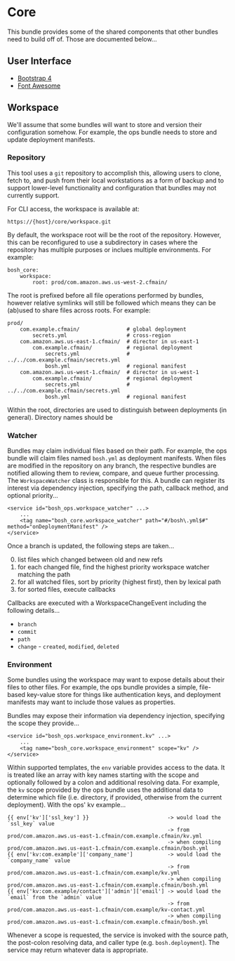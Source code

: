 # Core

This bundle provides some of the shared components that other bundles need to build off of. Those are documented
below...


## User Interface

 * [Bootstrap 4](http://v4-alpha.getbootstrap.com/components/buttons/)
 * [Font Awesome](https://fortawesome.github.io/Font-Awesome/icons/)


## Workspace

We'll assume that some bundles will want to store and version their configuration somehow. For example, the ops bundle
needs to store and update deployment manifests.

### Repository

This tool uses a `git` repository to accomplish this, allowing users to clone, fetch to, and push from their local
workstations as a form of backup and to support lower-level functionality and configuration that bundles may not
currently support.

For CLI access, the workspace is available at:

    https://{host}/core/workspace.git

By default, the workspace root will be the root of the repository. However, this can be reconfigured to use a
subdirectory in cases where the repository has multiple purposes or inclues multiple environments. For example:

    bosh_core:
        workspace:
            root: prod/com.amazon.aws.us-west-2.cfmain/

The root is prefixed before all file operations performed by bundles, however relative symlinks will still be followed
which means they can be (ab)used to share files across roots. For example:

    prod/
        com.example.cfmain/               # global deployment
            secrets.yml                   # cross-region
        com.amazon.aws.us-east-1.cfmain/  # director in us-east-1
            com.example.cfmain/           # regional deployment
                secrets.yml               # ../../com.example.cfmain/secrets.yml
                bosh.yml                  # regional manifest
        com.amazon.aws.us-west-1.cfmain/  # director in us-west-1
            com.example.cfmain/           # regional deployment
                secrets.yml               # ../../com.example.cfmain/secrets.yml
                bosh.yml                  # regional manifest

Within the root, directories are used to distinguish between deployments (in general). Directory names should be


### Watcher

Bundles may claim individual files based on their path. For example, the ops bundle will claim files named `bosh.yml` as
deployment manifests. When files are modified in the repository on any branch, the respective bundles are notified
allowing them to review, compare, and queue further processing. The `WorkspaceWatcher` class is responsible for this.
A bundle can register its interest via dependency injection, specifying the path, callback method, and optional
priority...

    <service id="bosh_ops.workspace_watcher" ...>
        ...
        <tag name="bosh_core.workspace_watcher" path="#/bosh\.yml$#" method="onDeploymentManifest" />
    </service>

Once a branch is updated, the following steps are taken...

 0. list files which changed between old and new refs
 0. for each changed file, find the highest priority workspace watcher matching the path
 0. for all watched files, sort by priority (highest first), then by lexical path
 0. for sorted files, execute callbacks

Callbacks are executed with a WorkspaceChangeEvent including the following details...

 * `branch`
 * `commit`
 * `path`
 * `change` - `created`, `modified`, `deleted`


### Environment

Some bundles using the workspace may want to expose details about their files to other files. For example, the ops
bundle provides a simple, file-based key-value store for things like authentication keys, and deployment manifests may
want to include those values as properties.

Bundles may expose their information via dependency injection, specifying the scope they provide...

    <service id="bosh_ops.workspace_environment.kv" ...>
        ...
        <tag name="bosh_core.workspace_environment" scope="kv" />
    </service>

Within supported templates, the `env` variable provides access to the data. It is treated like an array with key names
starting with the scope and optionally followed by a colon and additional resolving data. For example, the `kv` scope
provided by the ops bundle uses the additional data to determine which file (i.e. directory, if provided, otherwise from
the current deployment). With the ops' kv example...

    {{ env['kv']['ssl_key'] }}                         -> would load the `ssl_key` value
                                                       -> from prod/com.amazon.aws.us-east-1.cfmain/com.example.cfmain/kv.yml
                                                       -> when compiling prod/com.amazon.aws.us-east-1.cfmain/com.example.cfmain/bosh.yml
    {{ env['kv:com.example']['company_name']           -> would load the `company_name` value
                                                       -> from prod/com.amazon.aws.us-east-1.cfmain/com.example/kv.yml
                                                       -> when compiling prod/com.amazon.aws.us-east-1.cfmain/com.example.cfmain/bosh.yml
    {{ env['kv:com.example/contact']['admin']['email'] -> would load the `email` from the `admin` value
                                                       -> from prod/com.amazon.aws.us-east-1.cfmain/com.example/kv-contact.yml
                                                       -> when compiling prod/com.amazon.aws.us-east-1.cfmain/com.example.cfmain/bosh.yml

Whenever a scope is requested, the service is invoked with the source path, the post-colon resolving data, and caller
type (e.g. `bosh.deployment`). The service may return whatever data is appropriate.
